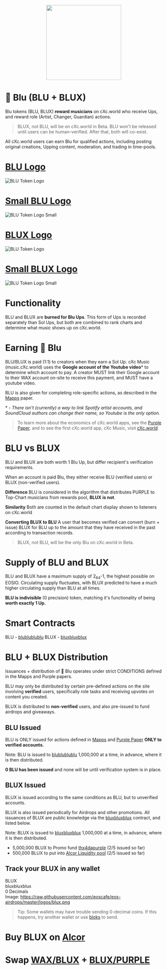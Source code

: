 <p align="center">
  <img width="240" height="240" src="https://ipfs.pink.gg/ipfs/QmTuUZvHmZwjAfJWSGgXAWV279rFBMcaZAuRbMDM3L7zUk">
</p>

# 🔵 Blu (BLU + BLUX)
Blu tokens (BLU, BLUX) **reward musicians** on cXc.world who receive Ups, and reward role (Artist, Changer, Guardian) actions.

> BLUX, not BLU, will be on cXc.world in Beta. BLU won't be released until users can be human-verified. After that, both will co-exist.

All cXc.world users can earn Blu for qualified actions, including posting original creations, Upping content, moderation, and trading in time-pools.


# [BLU Logo](https://raw.githubusercontent.com/eoscafe/eos-airdrops/master/logos/blu-lg.png)

![BLU Token Logo](https://raw.githubusercontent.com/eoscafe/eos-airdrops/master/logos/blu-lg.png)



# [Small BLU Logo](https://raw.githubusercontent.com/eoscafe/eos-airdrops/master/logos/blu.png)

![BLU Token Logo Small](https://raw.githubusercontent.com/eoscafe/eos-airdrops/master/logos/blu.png)


# [BLUX Logo](https://raw.githubusercontent.com/eoscafe/eos-airdrops/master/logos/blux-lg.png)

![BLU Token Logo](https://raw.githubusercontent.com/eoscafe/eos-airdrops/master/logos/blux-lg.png)



# [Small BLUX Logo](https://raw.githubusercontent.com/eoscafe/eos-airdrops/master/logos/blux.png)

![BLU Token Logo Small](https://raw.githubusercontent.com/eoscafe/eos-airdrops/master/logos/blux.png)

# Functionality
BLU and BLUX are **burned for Blu Ups**. This form of Ups is recorded separately than Sol Ups, but both are combined to rank charts and determine what music shows up on cXc.world.

# Earning 🔵 Blu
BLU/BLUX is paid (1:1) to creators when they earn a Sol Up. cXc Music (music.cXc.world) uses the **Google account of the Youtube video*** to determine which account to pay. A creator MUST link their Google account to their WAX account on-site to receive this payment, and MUST have a youtube video.

BLU is also given for completing role-specific actions, as described in the [Mapps](https://docs.google.com/document/d/1YppJ2EYumRI2j0UHYdZh7NJMObMI_NfHgaFRLbjgBtw/preview) paper.

\* - *There isn't (currently) a way to link Spotify artist accounts, and SoundCloud authors can change their name, so Youtube is the only option.*



> To learn more about the economics of cXc.world apps, see the [Purple Paper](https://docs.google.com/document/d/1T2JH9J73WjgZ9-cULJAzrYvZzyPSXEA_fdgt21lHnDc/preview), and to see the first cXc.world app, cXc Music, visit [cXc.world](https://music.cxc.world)

# BLU vs BLUX
BLU and BLUX are both worth 1 Blu Up, but differ recipient's verification requirements.

When an account is paid Blu, they either receive BLU (verified users) or BLUX (non-verified users).

**Difference**
  BLU is considered in the algorithm that distributes PURPLE to Top-Chart musicians from rewards pool, **BLUX is not**.

**Similarity**
  Both are counted in the default chart display shown to listeners on cXc.world

**Converting BLUX to BLU**
  A user that becomes verified can convert (burn + issue) BLUX for BLU up to the amount that they have received in the past according to transaction records.

> BLUX, not BLU, will be the only Blu on cXc.world in Beta.

# Supply of BLU and BLUX
BLU and BLUX have a maximum supply of 2<sub>64</sub>-1, the highest possible on EOSIO. Circulating supply fluctuates, with BLUX predicted to have a much higher circulating supply than BLU at all times.

**BLU is indivisible** (0 precision) token, matching it's functionality of being **worth exactly 1 Up.**

# Smart Contracts
BLU - [blublublublu](https://wax.bloks.io/account/blublublublu)
BLUX - [bluxbluxblux](https://wax.bloks.io/account/bluxbluxblux)



# BLU + BLUX Distribution

Issuances + distribution of 🔵 Blu operates under strict CONDITIONS defined in the Mapps and Purple papers.

BLU may only be distributed by certain pre-defined actions on the site involving **verified** users, specifically role tasks and receiving upvotes on content you created.

BLUX is distributed to **non-verified** users, and also pre-issued to fund airdrops and giveaways.

## BLU Issued
BLU is ONLY issued for actions defined in [Mapps](https://docs.google.com/document/d/1YppJ2EYumRI2j0UHYdZh7NJMObMI_NfHgaFRLbjgBtw/preview) and [Purple Paper](https://docs.google.com/document/d/1T2JH9J73WjgZ9-cULJAzrYvZzyPSXEA_fdgt21lHnDc/preview) **ONLY to verified accounts.**

Note: BLU is issued to [blublublublu](https://wax.bloks.io/account/blublublublu) 1,000,000 at a time, in advance, where it is then distributed.  

**0 BLU has been issued** and none will be until verification system is in place.

## BLUX Issued
BLUX is issued according to the same conditions as BLU, but to unverified accounts.

BLUX is also issued periodically for Airdrops and other promotions. All issuances of BLUX are public knowledge via the [bluxbluxblux](https://wax.bloks.io/account/bluxbluxblux) contract, and listed below.

Note: BLUX is issued to [bluxbluxblux](https://wax.bloks.io/account/bluxbluxblux) 1,000,000 at a time, in advance, where it is then distributed.

- 5,000,000 BLUX to Promo fund [thx4dapurple](https://wax.bloks.io/account/thx4dapurple) (2/5 issued so far)
- 500,000 BLUX to put into [Alcor Liquidity pool](https://wax.alcor.exchange/swap?output=BLUX-bluxbluxblux&input=WAX-eosio.token) (2/5 issued so far)


## Track your BLUX in any wallet
BLUX  
bluxbluxblux  
0 Decimals  
Image: https://raw.githubusercontent.com/eoscafe/eos-airdrops/master/logos/blux.png  

> Tip: Some wallets may have trouble sending 0-decimal coins. If this happens, try another wallet or use [bloks](https://wax.bloks.io) to send.

# Buy BLUX on [Alcor](https://wax.alcor.exchange/trade/BLUX-bluxbluxblux_WAX-eosio.token)


# Swap [WAX/BLUX](https://wax.alcor.exchange/swap?output=BLUX-bluxbluxblux&input=WAX-eosio.token) + [BLUX/PURPLE](https://wax.alcor.exchange/swap?input=BLUX-bluxbluxblux&output=PURPLE-purplepurple)
